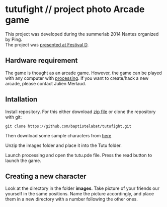 # tutufight // project photo Arcade game

This project was developed during the summerlab 2014 Nantes organized by Ping.  
The project was [presented at Festival D](http://www.festivald.net/speaker/la-borne-tutu-fight/). 

Hardware requirement
-------------------
The game is thought as an arcade game.
However, the game can be played with any computer with [processing](https://processing.org/).
If you want to create/hack a new arcade, please contact Julien Merlaud.  

Intallation
-----------
Install repository. For this either download [zip file](https://github.com/baptistelabat/tutufight/archive/master.zip)  or clone the repository with git:
```
git clone https://github.com/baptistelabat/tutufight.git
```

Then download some sample characters from [here](http://www.nautilabs.com/tutufight/images.zip)

Unzip the images folder and place it into the Tutu folder.  

Launch processing and open the tutu.pde file. Press the read button to launch the game.

Creating a new character
---------------
Look at the directory in the folder **images**.
Take picture of your friends our yourself in the same positions.
Name the picture accordingly, and place them in a new directory with a number following the other ones.


